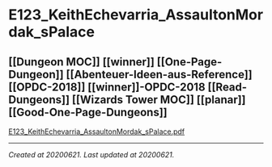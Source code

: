 # E123_KeithEchevarria_AssaultonMordak_sPalace
 [[Dungeon MOC]] [[winner]] [[One-Page-Dungeon]] [[Abenteuer-Ideen-aus-Reference]] [[OPDC-2018]] [[winner]]-OPDC-2018 [[Read-Dungeons]] [[Wizards Tower MOC]] [[planar]] [[Good-One-Page-Dungeons]] 
---



[E123\_KeithEchevarria\_AssaultonMordak\_sPalace.pdf](./resources/202006212313.39_E123_KeithEchevarria_AssaultonMordak_sPalace.resources/E123_KeithEchevarria_AssaultonMordak_sPalace.pdf)

---

_Created at 20200621._
_Last updated at 20200621._



